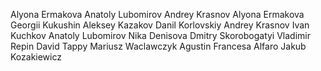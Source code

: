 Alyona Ermakova
Anatoly Lubomirov
Andrey Krasnov
Alyona Ermakova
Georgii Kukushin
Aleksey Kazakov
Danil Korlovskiy
Andrey Krasnov
Ivan Kuchkov
Anatoly Lubomirov
Nika Denisova
Dmitry Skorobogatyi
Vladimir Repin
David Tappy
Mariusz Waclawczyk
Agustin Francesa Alfaro
Jakub Kozakiewicz
